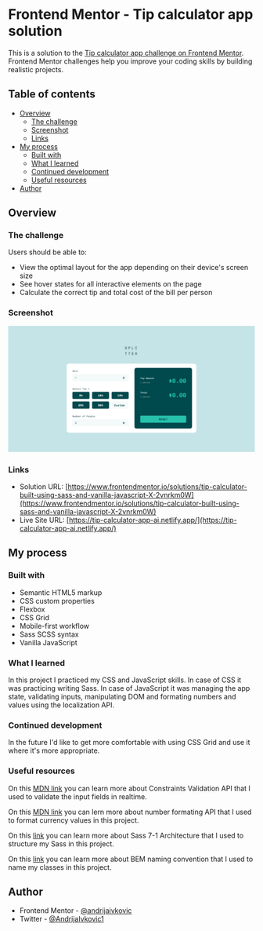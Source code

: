 # Frontend Mentor - Tip calculator app solution

This is a solution to the [Tip calculator app challenge on Frontend Mentor](https://www.frontendmentor.io/challenges/tip-calculator-app-ugJNGbJUX). Frontend Mentor challenges help you improve your coding skills by building realistic projects.

## Table of contents

- [Overview](#overview)
  - [The challenge](#the-challenge)
  - [Screenshot](#screenshot)
  - [Links](#links)
- [My process](#my-process)
  - [Built with](#built-with)
  - [What I learned](#what-i-learned)
  - [Continued development](#continued-development)
  - [Useful resources](#useful-resources)
- [Author](#author)

## Overview

### The challenge

Users should be able to:

- View the optimal layout for the app depending on their device's screen size
- See hover states for all interactive elements on the page
- Calculate the correct tip and total cost of the bill per person

### Screenshot

![](./screenshot.png)

### Links

- Solution URL: [https://www.frontendmentor.io/solutions/tip-calculator-built-using-sass-and-vanilla-javascript-X-2vnrkm0W](https://www.frontendmentor.io/solutions/tip-calculator-built-using-sass-and-vanilla-javascript-X-2vnrkm0W)
- Live Site URL: [https://tip-calculator-app-ai.netlify.app/](https://tip-calculator-app-ai.netlify.app/)

## My process

### Built with

- Semantic HTML5 markup
- CSS custom properties
- Flexbox
- CSS Grid
- Mobile-first workflow
- Sass SCSS syntax
- Vanilla JavaScript

### What I learned

In this project I practiced my CSS and JavaScript skills. In case of CSS it was practicing writing Sass. In case of JavaScript it was managing the app state, validating inputs, manipulating DOM and formating numbers and values using the localization API.

### Continued development

In the future I'd like to get more comfortable with using CSS Grid and use it where it's more appropriate.

### Useful resources

On this [MDN link](https://developer.mozilla.org/en-US/docs/Web/API/Constraint_validation) you can learn more about Constraints Validation API that I used to validate the input fields in realtime.

On this [MDN link](https://developer.mozilla.org/en-US/docs/Web/JavaScript/Reference/Global_Objects/Intl/NumberFormat) you can lern more about number formating API that I used to format currency values in this project.

On this [link](https://www.learnhowtoprogram.com/user-interfaces/building-layouts-preprocessors/7-1-sass-architecture) you can learn more about Sass 7-1 Architecture that I used to structure my Sass in this project.

On this [link](http://getbem.com/) you can learn more about BEM naming convention that I used to name my classes in this project.

## Author

- Frontend Mentor - [@andrijaivkovic](https://www.frontendmentor.io/profile/andrijaivkovic)
- Twitter - [@AndrijaIvkovic1](https://www.twitter.com/yourusername)
